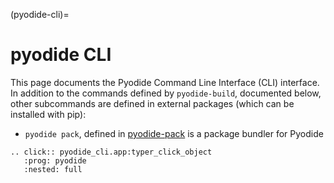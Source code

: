 (pyodide-cli)=

# pyodide CLI

This page documents the Pyodide Command Line Interface (CLI) interface. In addition to the commands defined by `pyodide-build`, documented below, other subcommands are defined in external packages (which can be installed with pip):

- `pyodide pack`, defined in [pyodide-pack](https://github.com/pyodide/pyodide-pack) is a package bundler for Pyodide

```{eval-rst}
.. click:: pyodide_cli.app:typer_click_object
   :prog: pyodide
   :nested: full
```

